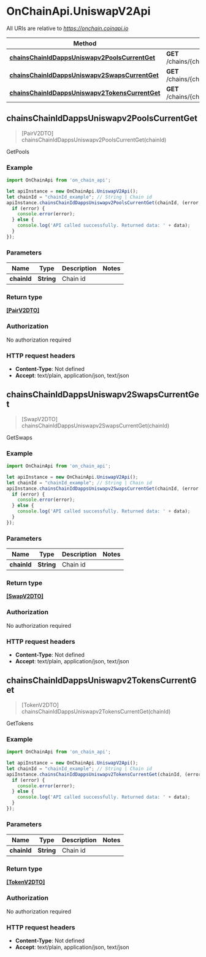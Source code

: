 # OnChainApi.UniswapV2Api

All URIs are relative to *https://onchain.coinapi.io*

Method | HTTP request | Description
------------- | ------------- | -------------
[**chainsChainIdDappsUniswapv2PoolsCurrentGet**](UniswapV2Api.md#chainsChainIdDappsUniswapv2PoolsCurrentGet) | **GET** /chains/{chain_id}/dapps/uniswapv2/pools/current | GetPools
[**chainsChainIdDappsUniswapv2SwapsCurrentGet**](UniswapV2Api.md#chainsChainIdDappsUniswapv2SwapsCurrentGet) | **GET** /chains/{chain_id}/dapps/uniswapv2/swaps/current | GetSwaps
[**chainsChainIdDappsUniswapv2TokensCurrentGet**](UniswapV2Api.md#chainsChainIdDappsUniswapv2TokensCurrentGet) | **GET** /chains/{chain_id}/dapps/uniswapv2/tokens/current | GetTokens



## chainsChainIdDappsUniswapv2PoolsCurrentGet

> [PairV2DTO] chainsChainIdDappsUniswapv2PoolsCurrentGet(chainId)

GetPools

### Example

```javascript
import OnChainApi from 'on_chain_api';

let apiInstance = new OnChainApi.UniswapV2Api();
let chainId = "chainId_example"; // String | Chain id
apiInstance.chainsChainIdDappsUniswapv2PoolsCurrentGet(chainId, (error, data, response) => {
  if (error) {
    console.error(error);
  } else {
    console.log('API called successfully. Returned data: ' + data);
  }
});
```

### Parameters


Name | Type | Description  | Notes
------------- | ------------- | ------------- | -------------
 **chainId** | **String**| Chain id | 

### Return type

[**[PairV2DTO]**](PairV2DTO.md)

### Authorization

No authorization required

### HTTP request headers

- **Content-Type**: Not defined
- **Accept**: text/plain, application/json, text/json


## chainsChainIdDappsUniswapv2SwapsCurrentGet

> [SwapV2DTO] chainsChainIdDappsUniswapv2SwapsCurrentGet(chainId)

GetSwaps

### Example

```javascript
import OnChainApi from 'on_chain_api';

let apiInstance = new OnChainApi.UniswapV2Api();
let chainId = "chainId_example"; // String | Chain id
apiInstance.chainsChainIdDappsUniswapv2SwapsCurrentGet(chainId, (error, data, response) => {
  if (error) {
    console.error(error);
  } else {
    console.log('API called successfully. Returned data: ' + data);
  }
});
```

### Parameters


Name | Type | Description  | Notes
------------- | ------------- | ------------- | -------------
 **chainId** | **String**| Chain id | 

### Return type

[**[SwapV2DTO]**](SwapV2DTO.md)

### Authorization

No authorization required

### HTTP request headers

- **Content-Type**: Not defined
- **Accept**: text/plain, application/json, text/json


## chainsChainIdDappsUniswapv2TokensCurrentGet

> [TokenV2DTO] chainsChainIdDappsUniswapv2TokensCurrentGet(chainId)

GetTokens

### Example

```javascript
import OnChainApi from 'on_chain_api';

let apiInstance = new OnChainApi.UniswapV2Api();
let chainId = "chainId_example"; // String | Chain id
apiInstance.chainsChainIdDappsUniswapv2TokensCurrentGet(chainId, (error, data, response) => {
  if (error) {
    console.error(error);
  } else {
    console.log('API called successfully. Returned data: ' + data);
  }
});
```

### Parameters


Name | Type | Description  | Notes
------------- | ------------- | ------------- | -------------
 **chainId** | **String**| Chain id | 

### Return type

[**[TokenV2DTO]**](TokenV2DTO.md)

### Authorization

No authorization required

### HTTP request headers

- **Content-Type**: Not defined
- **Accept**: text/plain, application/json, text/json

